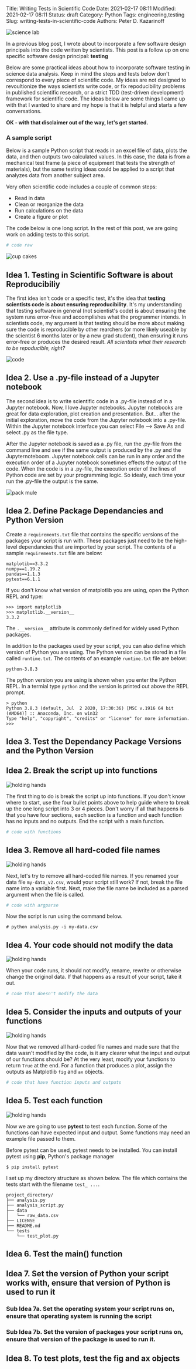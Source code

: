 Title: Writing Tests in Scientific Code
Date: 2021-02-17 08:11
Modified: 2021-02-17 08:11
Status: draft
Category: Python
Tags: engineering,testing
Slug: writing-tests-in-scientific-code
Authors: Peter D. Kazarinoff

![science lab]({static}/posts/testing_science_code/images/lab.jpg)

In a previous blog post, I wrote about to incorporate a few software design principals into the code written by scientists. This post is a follow up on one specific software design principal: **testing**

Below are some practical ideas about how to incorporate software testing in science data analysis. Keep in mind the steps and tests below don't correspond to every piece of scientific code. My ideas are not designed to revoultionize the ways scientists write code, or fix repoducibility problems in published scientific research, or a strict TDD (test-driven development) framework for scientific code. The ideas below are some things I came up with that I wanted to share and my hope is that it is helpful and starts a few conversations.

**OK - with that disclaimer out of the way, let's get started.**

### A sample script

Below is a sample Python script that reads in an excel file of data, plots the data, and then outputs two calculated values. In this case, the data is from a mechanical test frame (a piece of equipment that tests the strength of materials), but the same testing ideas could be applied to a script that analyzes data from another subject area.

Very often scientific code includes a couple of common steps:

 * Read in data
 * Clean or reorganize the data
 * Run calculations on the data
 * Create a figure or plot

The code below is one long script. In the rest of this post, we are going work on adding tests to this script.

```python
# code raw
```

![cup cakes]({static}/posts/testing_science_code/images/cupcakes.jpg)

## Idea 1. Testing in Scientific Software is about Reproducibiliy

The first idea isn't code or a specific test, it's the idea that **testing scientists code is about ensuring reproducibility**. It's my understanding that testing software in general (not scientist's code) is about ensuring the system runs error-free and accomplishes what the programmer intends. In scientists code, my argument is that testing should be more about making sure the code is reproducible by other rearchers (or more likely useable by the scientist 6 months later or by a new grad student), than ensuring it runs error-free or produces the desired result. *All scientists what their research to be repoducible, right?*

![code]({static}/posts/testing_science_code/images/python_code.png)

## Idea 2. Use a .py-file instead of a Jupyter notebook

The second idea is to write scientific code in a .py-file instead of in a Jupyter notebook. Now, I love Jupyter notebooks. Jupyter notebooks are great for data exploration, plot creation and presentation. But... after the initial exploration, move the code from the Jupyter notebook into a .py-file. Within the Jupyter notebook interface you can select File --> Save As and select .py as the file type. 

After the Jupyter notebook is saved as a .py file, run the .py-file from the command line and see if the same output is produced by the .py and the Jupyternoteboom. Jupyter notebook cells can be run in any order and the execution order of a Jupyter notebook sometimes effects the output of the code. When the code is in a .py-file, the execution order of the lines of Python code are set by your programming logic. So idealy, each time your run the .py-file the output is the same.

![pack mule]({static}/posts/testing_science_code/images/pack_mule.jpg)

## Idea 2. Define Package Dependancies and Python Version

Create a ```requirements.txt``` file that contains the specific versions of the packages your script is run with. These packages just need to be the high-level dependancies that are imported by your script. The contents of a sample ```requirements.txt``` file are below:

```text
matplotib==3.3.2
numpy==1.19.2
pandas==1.1.3
pytest==6.1.1
```

If you don't know what version of matplotlib you are using, open the Python REPL and type:

```
>>> import matplotlib
>>> matplotlib.__version__
3.3.2
```

The ```.__version__``` attribute is commonly defined for widely used Python packages. 

In addition to the packages used by your script, you can also define which version of Python you are using. The Python version can be stored in a file called ```runtime.txt```. The contents of an example ```runtime.txt``` file are below:

```text
python-3.8.3
```

The python version you are using is shown when you enter the Python REPL. In a termial type ```python``` and the version is printed out above the REPL prompt.

```text
> python
Python 3.8.3 (default, Jul  2 2020, 17:30:36) [MSC v.1916 64 bit (AMD64)] :: Anaconda, Inc. on win32
Type "help", "copyright", "credits" or "license" for more information.
>>>
```


## Idea 3. Test the Dependancy Package Versions and the Python Version




## Idea 2. Break the script up into functions

![holding hands]({static}/posts/testing_science_code/images/kids-holding-hands.jpg)

The first thing to do is break the script up into functions. If you don't know where to start, use the four bullet points above to help guide where to break up the one long script into 3 or 4 pieces. Don't worry if all that happens is that you have four sections, each section is a function and each function has no inputs and no outputs. End the script with a main function.

 ```python
 # code with functions
```

## Idea 3. Remove all hard-coded file names

 ![holding hands]({static}/posts/testing_science_code/images/concrete.jpg)

Next, let's try to remove all hard-coded file names. If you renamed your data file ```my-data_v2.csv```, would your script still work? If not, break the file name into a variable first. Next, make the file name be included as a parsed argument when the file is called.

 ```python
 # code with argparse
```

Now the script is run using the command below.

```text
# python analysis.py -i my-data.csv
```

## Idea 4. Your code should not modify the data

![holding hands]({static}/posts/testing_science_code/images/ice.jpeg)

When your code runs, it should not modify, rename, rewrite or otherwise change the originol data. If that happens as a result of your script, take it out.

```python
# code that doesn't modify the data
```

## Idea 5. Consider the inputs and outputs of your functions

![holding hands]({static}/posts/testing_science_code/images/pipe.jpeg)

Now that we removed all hard-coded file names and made sure that the data wasn't modified by the code, is it any clearer what the input and output of our functions should be? At the very least, modify your functions to return ```True``` at the end. For a function that produces a plot, assign the outputs as Matplotlib ```fig``` and ```ax``` objects.

```python
# code that have function inputs and outputs
```

## Idea 5. Test each function

 ![holding hands]({static}/posts/testing_science_code/images/pin_wheel.jpg)

Now we are going to use **pytest** to test each function. Some of the functions can have expected input and output. Some functions may need an example file passed to them.

Before pytest can be used, pytest needs to be installed. You can install pytest using **pip**, Python's package manager

```text
$ pip install pytest
```

I set up my directory structure as shown below. The file which contains the tests start with the filename ```test_ ...```.

```text
project_directory/
├── analysis.py
├── analysis_script.py
├── data
│   └── raw_data.csv
├── LICENSE
├── README.md
└── tests
    └── test_plot.py
```

## Idea 6. Test the main() function

## Idea 7. Set the version of Python your script works with, ensure that version of Python is used to run it

### Sub Idea 7a. Set the operating system your script runs on, ensure that operating system is running the script

### Sub Idea 7b. Set the version of packages your script runs on, ensure that version of the package is used to run it.

## Idea 8. To test plots, test the fig and ax objects
